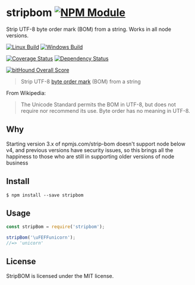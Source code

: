 # stripbom [![NPM Module](https://img.shields.io/npm/v/stripbom.svg?style=flat)](https://www.npmjs.com/package/stripbom)

Strip UTF-8 byte order mark (BOM) from a string. Works in all node versions.

[![Linux Build](https://img.shields.io/travis/alexindigo/stripbom/master.svg?label=linux:0.10-6.x&style=flat)](https://travis-ci.org/alexindigo/stripbom)
[![Windows Build](https://img.shields.io/appveyor/ci/alexindigo/stripbom/master.svg?label=windows:0.10-6.x&style=flat)](https://ci.appveyor.com/project/alexindigo/stripbom)

[![Coverage Status](https://img.shields.io/coveralls/alexindigo/stripbom/master.svg?label=code+coverage&style=flat)](https://coveralls.io/github/alexindigo/stripbom?branch=master)
[![Dependency Status](https://img.shields.io/david/alexindigo/stripbom.svg?style=flat)](https://david-dm.org/alexindigo/stripbom)

[![bitHound Overall Score](https://www.bithound.io/github/alexindigo/stripbom/badges/score.svg)](https://www.bithound.io/github/alexindigo/stripbom)

> Strip UTF-8 [byte order mark](http://en.wikipedia.org/wiki/Byte_order_mark#UTF-8) (BOM) from a string

From Wikipedia:

> The Unicode Standard permits the BOM in UTF-8, but does not require nor recommend its use. Byte order has no meaning in UTF-8.

## Why

Starting version 3.x of npmjs.com/strip-bom doesn't support node below v4,
and previous versions have security issues, so this brings all the happiness
to those who are still in supporting older versions of node business

## Install

```
$ npm install --save stripbom
```

## Usage

```js
const stripBom = require('stripbom');

stripBom('\uFEFFunicorn');
//=> 'unicorn'
```

## License

StripBOM is licensed under the MIT license.
